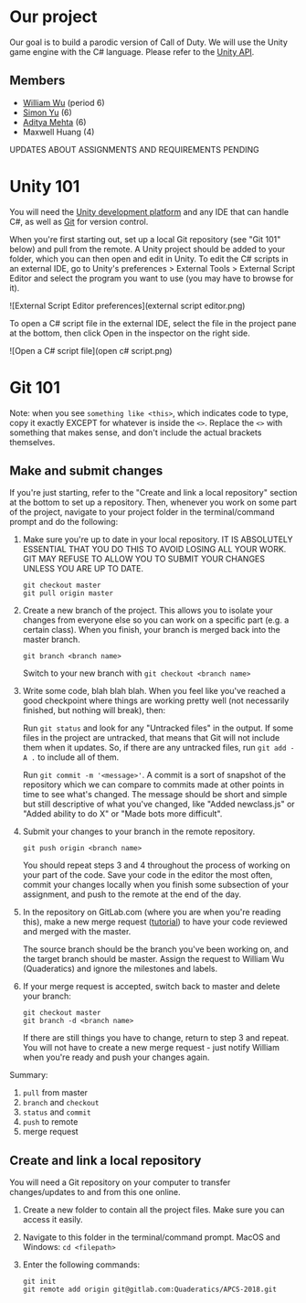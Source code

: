 # Our project

Our goal is to build a parodic version of Call of Duty. We will use the Unity game engine with the C# language. Please refer to the [Unity API](https://docs.unity3d.com/ScriptReference/).

## Members

- [William Wu](https://gitlab.com/Quaderatics) (period 6)
- [Simon Yu](https://gitlab.com/SimCode989) (6)
- [Aditya Mehta](https://gitlab.com/93IQ) (6)
- Maxwell Huang (4)

UPDATES ABOUT ASSIGNMENTS AND REQUIREMENTS PENDING

# Unity 101

You will need the [Unity development platform](https://unity3d.com/get-unity/download) and any IDE that can handle C#, as well as [Git](https://git-scm.com/downloads) for version control.

When you're first starting out, set up a local Git repository (see "Git 101" below) and pull from the remote. A Unity project should be added to your folder, which you can then open and edit in Unity. To edit the C# scripts in an external IDE, go to Unity's preferences > External Tools > External Script Editor and select the program you want to use (you may have to browse for it).

![External Script Editor preferences](external script editor.png)

To open a C# script file in the external IDE, select the file in the project pane at the bottom, then click Open in the inspector on the right side.

![Open a C# script file](open c# script.png)

# Git 101

Note: when you see `something like <this>`, which indicates code to type, copy it exactly EXCEPT for whatever is inside the `<>`. Replace the `<>` with something that makes sense, and don't include the actual brackets themselves.

## Make and submit changes

If you're just starting, refer to the "Create and link a local repository" section at the bottom to set up a repository. Then, whenever you work on some part of the project, navigate to your project folder in the terminal/command prompt and do the following:

1. Make sure you're up to date in your local repository. IT IS ABSOLUTELY ESSENTIAL THAT YOU DO THIS TO AVOID LOSING ALL YOUR WORK. GIT MAY REFUSE TO ALLOW YOU TO SUBMIT YOUR CHANGES UNLESS YOU ARE UP TO DATE.
    
    ```
    git checkout master
    git pull origin master
    ```

2. Create a new branch of the project. This allows you to isolate your changes from everyone else so you can work on a specific part (e.g. a certain class). When you finish, your branch is merged back into the master branch.
    
    `git branch <branch name>`
    
    Switch to your new branch with `git checkout <branch name>`

3. Write some code, blah blah blah. When you feel like you've reached a good checkpoint where things are working pretty well (not necessarily finished, but nothing will break), then:
    
    Run `git status` and look for any "Untracked files" in the output. If some files in the project are untracked, that means that Git will not include them when it updates. So, if there are any untracked files, run `git add -A .` to include all of them.
    
    Run `git commit -m '<message>'`. A commit is a sort of snapshot of the repository which we can compare to commits made at other points in time to see what's changed. The message should be short and simple but still descriptive of what you've changed, like "Added newclass.js" or "Added ability to do X" or "Made bots more difficult".

4. Submit your changes to your branch in the remote repository.
    
    `git push origin <branch name>`
    
    You should repeat steps 3 and 4 throughout the process of working on your part of the code. Save your code in the editor the most often, commit your changes locally when you finish some subsection of your assignment, and push to the remote at the end of the day.

5. In the repository on GitLab.com (where you are when you're reading this), make a new merge request ([tutorial](https://docs.gitlab.com/ee/gitlab-basics/add-merge-request.html)) to have your code reviewed and merged with the master.
    
    The source branch should be the branch you've been working on, and the target branch should be master. Assign the request to William Wu (Quaderatics) and ignore the milestones and labels.

6. If your merge request is accepted, switch back to master and delete your branch:
    
    ```
    git checkout master
    git branch -d <branch name>
    ```
    
    If there are still things you have to change, return to step 3 and repeat. You will not have to create a new merge request - just notify William when you're ready and push your changes again.

Summary:

1. `pull` from master
2. `branch` and `checkout`
3. `status` and `commit`
4. `push` to remote
5. merge request

## Create and link a local repository

You will need a Git repository on your computer to transfer changes/updates to and from this one online.

1. Create a new folder to contain all the project files. Make sure you can access it easily.

2. Navigate to this folder in the terminal/command prompt.
    MacOS and Windows: `cd <filepath>`

3. Enter the following commands:
    ```
    git init
    git remote add origin git@gitlab.com:Quaderatics/APCS-2018.git
    ```
